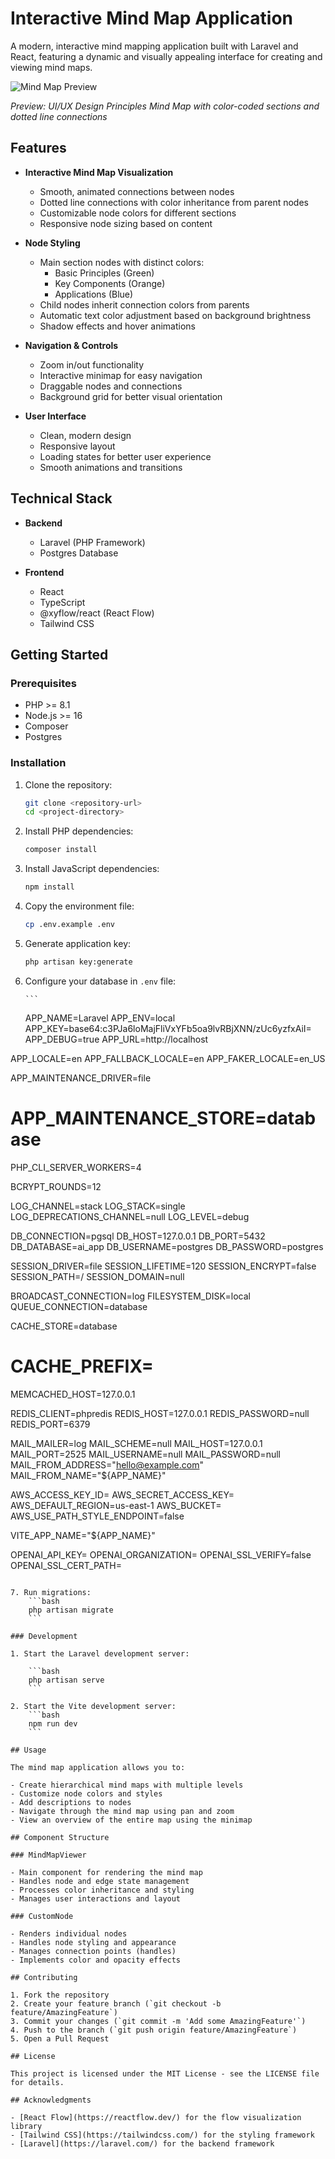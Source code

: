 # Interactive Mind Map Application

A modern, interactive mind mapping application built with Laravel and React, featuring a dynamic and visually appealing interface for creating and viewing mind maps.

![Mind Map Preview](image.png)

_Preview: UI/UX Design Principles Mind Map with color-coded sections and dotted line connections_

## Features

- **Interactive Mind Map Visualization**

    - Smooth, animated connections between nodes
    - Dotted line connections with color inheritance from parent nodes
    - Customizable node colors for different sections
    - Responsive node sizing based on content

- **Node Styling**

    - Main section nodes with distinct colors:
        - Basic Principles (Green)
        - Key Components (Orange)
        - Applications (Blue)
    - Child nodes inherit connection colors from parents
    - Automatic text color adjustment based on background brightness
    - Shadow effects and hover animations

- **Navigation & Controls**

    - Zoom in/out functionality
    - Interactive minimap for easy navigation
    - Draggable nodes and connections
    - Background grid for better visual orientation

- **User Interface**
    - Clean, modern design
    - Responsive layout
    - Loading states for better user experience
    - Smooth animations and transitions

## Technical Stack

- **Backend**

    - Laravel (PHP Framework)
    - Postgres Database

- **Frontend**
    - React
    - TypeScript
    - @xyflow/react (React Flow)
    - Tailwind CSS

## Getting Started

### Prerequisites

- PHP >= 8.1
- Node.js >= 16
- Composer
- Postgres

### Installation

1.  Clone the repository:

    ```bash
    git clone <repository-url>
    cd <project-directory>
    ```

2.  Install PHP dependencies:

    ```bash
    composer install
    ```

3.  Install JavaScript dependencies:

    ```bash
    npm install
    ```

4.  Copy the environment file:

    ```bash
    cp .env.example .env
    ```

5.  Generate application key:

    ```bash
    php artisan key:generate
    ```

6.  Configure your database in `.env` file:

        ```

    APP_NAME=Laravel
    APP_ENV=local
    APP_KEY=base64:c3PJa6loMajFliVxYFb5oa9lvRBjXNN/zUc6yzfxAiI=
    APP_DEBUG=true
    APP_URL=http://localhost

APP_LOCALE=en
APP_FALLBACK_LOCALE=en
APP_FAKER_LOCALE=en_US

APP_MAINTENANCE_DRIVER=file

# APP_MAINTENANCE_STORE=database

PHP_CLI_SERVER_WORKERS=4

BCRYPT_ROUNDS=12

LOG_CHANNEL=stack
LOG_STACK=single
LOG_DEPRECATIONS_CHANNEL=null
LOG_LEVEL=debug

DB_CONNECTION=pgsql
DB_HOST=127.0.0.1
DB_PORT=5432
DB_DATABASE=ai_app
DB_USERNAME=postgres
DB_PASSWORD=postgres

SESSION_DRIVER=file
SESSION_LIFETIME=120
SESSION_ENCRYPT=false
SESSION_PATH=/
SESSION_DOMAIN=null

BROADCAST_CONNECTION=log
FILESYSTEM_DISK=local
QUEUE_CONNECTION=database

CACHE_STORE=database

# CACHE_PREFIX=

MEMCACHED_HOST=127.0.0.1

REDIS_CLIENT=phpredis
REDIS_HOST=127.0.0.1
REDIS_PASSWORD=null
REDIS_PORT=6379

MAIL_MAILER=log
MAIL_SCHEME=null
MAIL_HOST=127.0.0.1
MAIL_PORT=2525
MAIL_USERNAME=null
MAIL_PASSWORD=null
MAIL_FROM_ADDRESS="hello@example.com"
MAIL_FROM_NAME="${APP_NAME}"

AWS_ACCESS_KEY_ID=
AWS_SECRET_ACCESS_KEY=
AWS_DEFAULT_REGION=us-east-1
AWS_BUCKET=
AWS_USE_PATH_STYLE_ENDPOINT=false

VITE_APP_NAME="${APP_NAME}"

OPENAI_API_KEY=
OPENAI_ORGANIZATION=
OPENAI_SSL_VERIFY=false
OPENAI_SSL_CERT_PATH=
```

7. Run migrations:
    ```bash
    php artisan migrate
    ```

### Development

1. Start the Laravel development server:

    ```bash
    php artisan serve
    ```

2. Start the Vite development server:
    ```bash
    npm run dev
    ```

## Usage

The mind map application allows you to:

- Create hierarchical mind maps with multiple levels
- Customize node colors and styles
- Add descriptions to nodes
- Navigate through the mind map using pan and zoom
- View an overview of the entire map using the minimap

## Component Structure

### MindMapViewer

- Main component for rendering the mind map
- Handles node and edge state management
- Processes color inheritance and styling
- Manages user interactions and layout

### CustomNode

- Renders individual nodes
- Handles node styling and appearance
- Manages connection points (handles)
- Implements color and opacity effects

## Contributing

1. Fork the repository
2. Create your feature branch (`git checkout -b feature/AmazingFeature`)
3. Commit your changes (`git commit -m 'Add some AmazingFeature'`)
4. Push to the branch (`git push origin feature/AmazingFeature`)
5. Open a Pull Request

## License

This project is licensed under the MIT License - see the LICENSE file for details.

## Acknowledgments

- [React Flow](https://reactflow.dev/) for the flow visualization library
- [Tailwind CSS](https://tailwindcss.com/) for the styling framework
- [Laravel](https://laravel.com/) for the backend framework

